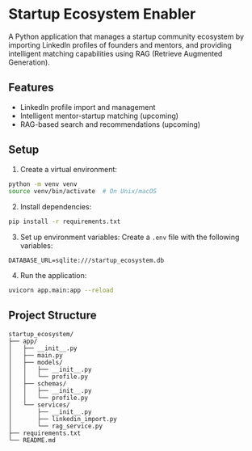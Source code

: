 # Startup Ecosystem Enabler

A Python application that manages a startup community ecosystem by importing LinkedIn profiles of founders and mentors, and providing intelligent matching capabilities using RAG (Retrieve Augmented Generation).

## Features

- LinkedIn profile import and management
- Intelligent mentor-startup matching (upcoming)
- RAG-based search and recommendations (upcoming)

## Setup

1. Create a virtual environment:
```bash
python -m venv venv
source venv/bin/activate  # On Unix/macOS
```

2. Install dependencies:
```bash
pip install -r requirements.txt
```

3. Set up environment variables:
Create a `.env` file with the following variables:
```
DATABASE_URL=sqlite:///startup_ecosystem.db
```

4. Run the application:
```bash
uvicorn app.main:app --reload
```

## Project Structure

```
startup_ecosystem/
├── app/
│   ├── __init__.py
│   ├── main.py
│   ├── models/
│   │   ├── __init__.py
│   │   └── profile.py
│   ├── schemas/
│   │   ├── __init__.py
│   │   └── profile.py
│   └── services/
│       ├── __init__.py
│       ├── linkedin_import.py
│       └── rag_service.py
├── requirements.txt
└── README.md
```
